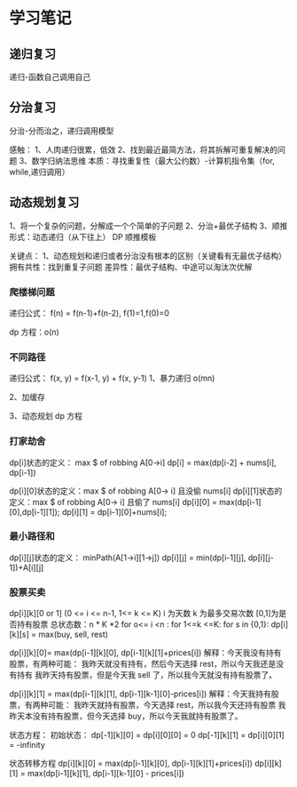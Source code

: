 # 学习笔记

## 递归复习

递归-函数自己调用自己

<!-- public void recur(int level, int param) {
    //terminator
    if(level > MAX_LEVEL) {
        //process result
        return;
    }
    //process current logic
    process(level, param);
    //drill down
    recur(level:level+1, newParam);
    //restore current status
} -->

## 分治复习

分治-分而治之，递归调用模型

<!-- def divide_conquer(problem, param1, param2, ...):
    #recursion terminator
    if problem is None:
        print_result
        return
    # prepare data
    data = prepare_data(problem)
    subproblems = split_problem(problem, data)
    # conquer subproblems
    subresult1 = self.divide_conquer(subproblems[0], p1, ...)
    subresult2 = self.divide_conquer(subproblems[1], p1, ...)
    subresult3 = self.divide_conquer(subproblems[2], p1, ...)
    ...
    #process and generate the final result
    result = process_result(subresult1, subresult2, subresult3, ...)
    #revert the current level states -->

感触：
1、人肉递归很累，低效
2、找到最近最简方法，将其拆解可重复解决的问题
3、数学归纳法思维
本质：寻找重复性（最大公约数）-计算机指令集（for, while,递归调用）

## 动态规划复习

1、将一个复杂的问题，分解成一个个简单的子问题
2、分治+最优子结构
3、顺推形式：动态递归（从下往上）
DP 顺推模板

<!-- function DP():
    dp = [][] #二维情况,将一个现实的问题定义一个数组
    for i = 0..M {
        for j = 0..N {
            dp[i][j] = _Function(dp[i`][j`]...)
        }
    }
    return dp[M][N] -->

关键点：
1、动态规划和递归或者分治没有根本的区别（关键看有无最优子结构）
拥有共性：找到重复子问题
差异性：最优子结构、中途可以淘汰次优解

### 爬楼梯问题

递归公式：
f(n) = f(n-1)+f(n-2), f(1)=1,f(0)=0

<!-- o(2^n)
def f(n):
    if n <= 1:return 1
    return f(n-1)+f(n-2)
o(n)
def f(n):
    if n <= 1: return 1
    if n not in mem:
        mem[n] = f(n-1) + f(n-2)
    return mem[n] -->

dp 方程：o(n)

<!-- def f(n):#顺推
    dp = [1] * (n+1)
    for i in range(2, n+1):
        dp[i] = dp[i-1]+dp[i-2]
    return dp[n] -->
<!-- def f(n):
    x, y = 1, 1
    for i in range(1, n):
        y, x = x+y, y
    return y  # o(n),o(1)-->

### 不同路径

递归公式：
f(x, y) = f(x-1, y) + f(x, y-1)
1、暴力递归 o(mn)

<!-- def f(x, y):
    if x <=0 or y <= 0: return 0
    if x == 1 and y == 1:return 1
    return f(x-1, y) + f(x, y-1) -->

2、加缓存

<!-- def f(x, y):
    if x<= 0 or y <= 0: return 0
    if x == 1 and y == 1: return 1
    if (x, y) not in mem:
        mem[(x, y)] = f(x-1, y) + f(x, y-1)
    return mem[(x, y)] -->

3、动态规划 dp 方程

<!-- def f(x, y):
    dp = [[0] *(m+1) for _ in range(n+1)]
    dp[1][1] = 1
    for i in range(1, y+1):
        for j in range(1, x+1):
            dp[i][j] = dp[i-1][j] + dp[j][i-1]
    return dp[y][x] -->

### 打家劫舍

dp[i]状态的定义： max $ of robbing A[0->i]
dp[i] = max(dp[i-2] + nums[i], dp[i-1])

dp[i][0]状态的定义：max $ of robbing A[0-> i] 且没偷 nums[i]
dp[i][1]状态的定义：max $ of robbing A[0-> i] 且偷了 nums[i]
dp[i][0] = max(dp[i-1][0],dp[i-1][1]);
dp[i][1] = dp[i-1][0]+nums[i];

### 最小路径和

dp[i][j]状态的定义： minPath(A[1->i][1->j])
dp[i][j] = min(dp[i-1][j], dp[i][j-1])+A[i][j]

### 股票买卖

dp[i][k][0 or 1] (0 <= i <= n-1, 1<= k <= K)
i 为天数
k 为最多交易次数
[0,1]为是否持有股票
总状态数：n * K *2
for o<= i <n :
for 1<=k <=K:
for s in {0,1}:
dp[i][k][s] = max(buy, sell, rest)

dp[i][k][0]= max(dp[i-1][k][0], dp[i-1][k][1]+prices[i])
解释：今天我没有持有股票，有两种可能：
我昨天就没有持有，然后今天选择 rest，所以今天我还是没有持有
我昨天持有股票，但是今天我 sell 了，所以我今天就没有持有股票了。

dp[i][k][1] = max(dp[i-1][k][1], dp[i-1][k-1][0]-prices[i])
解释：今天我持有股票，有两种可能：
我昨天就持有股票，今天选择 rest，所以我今天还持有股票
我昨天本没有持有股票，但今天选择 buy，所以今天我就持有股票了。

状态方程：
初始状态：
dp[-1][k][0] = dp[i][0][0] = 0
dp[-1][k][1] = dp[i][0][1] = -infinity

状态转移方程
dp[i][k][0] = max(dp[i-1][k][0], dp[i-1][k][1]+prices[i])
dp[i][k][1] = max(dp[i-1][k][1], dp[i-1][k-1][0] - prices[i])
